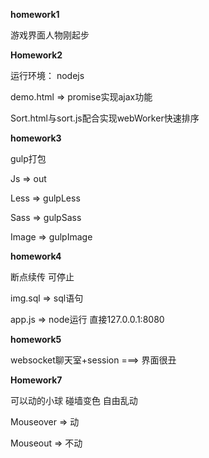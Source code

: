 **homework1**

游戏界面人物刚起步

**Homework2**

运行环境： nodejs

demo.html  => promise实现ajax功能

Sort.html与sort.js配合实现webWorker快速排序

**homework3**

gulp打包

Js  => out

Less => gulpLess

Sass => gulpSass

Image => gulpImage

**homework4**

断点续传 可停止

img.sql => sql语句 

app.js => node运行 直接127.0.0.1:8080 

**homework5**

websocket聊天室+session ===> 界面很丑

**Homework7**

可以动的小球 碰墙变色 自由乱动

Mouseover => 动

Mouseout => 不动 

